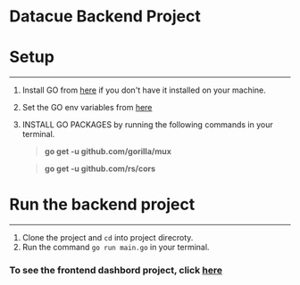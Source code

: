 Datacue Backend Project
====


# Setup
---

1. Install GO from [here](https://golang.org/dl) if you don't have it installed on your machine.

2. Set the GO env variables from [here](https://github.com/golang/go/wiki/SettingGOPATH) 

3. INSTALL GO PACKAGES by running the following commands in your terminal. 


	> **go get -u github.com/gorilla/mux**  
	
	> **go get -u github.com/rs/cors**



# Run the backend project
---
1. Clone the project and `cd` into project direcroty.
2. Run the command `go run main.go` in your terminal.


### To see the frontend dashbord project, click [here](https://github.com/jillpwork/datacue-frontend) 



